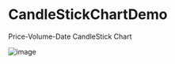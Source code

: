# CandleStickChartDemo
Price-Volume-Date CandleStick Chart


![image](https://user-images.githubusercontent.com/17804600/104688569-463e3d80-5701-11eb-819a-de5426d5a067.png)
